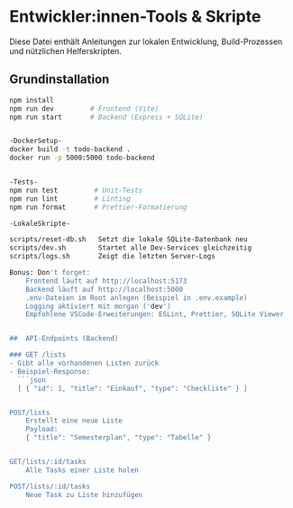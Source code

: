 # Entwickler:innen-Tools & Skripte

Diese Datei enthält Anleitungen zur lokalen Entwicklung, Build-Prozessen und nützlichen Helferskripten.

##  Grundinstallation

```bash
npm install
npm run dev         # Frontend (Vite)
npm run start       # Backend (Express + SQLite)


-DockerSetup-
docker build -t todo-backend .
docker run -p 5000:5000 todo-backend


-Tests-
npm run test         # Unit-Tests
npm run lint         # Linting
npm run format       # Prettier-Formatierung

-LokaleSkripte-

scripts/reset-db.sh	  Setzt die lokale SQLite-Datenbank neu
scripts/dev.sh	      Startet alle Dev-Services gleichzeitig
scripts/logs.sh	      Zeigt die letzten Server-Logs

Bonus: Don't forget:
    Frontend läuft auf http://localhost:5173
    Backend läuft auf http://localhost:5000
    .env-Dateien im Root anlegen (Beispiel in .env.example)
    Logging aktiviert mit morgan ('dev')
    Empfohlene VSCode-Erweiterungen: ESLint, Prettier, SQLite Viewer


##  API-Endpoints (Backend)

### GET /lists
- Gibt alle vorhandenen Listen zurück
- Beispiel-Response:  
  ```json
  [ { "id": 1, "title": "Einkauf", "type": "Checkliste" } ]


POST/lists
    Erstellt eine neue Liste
    Payload:
    { "title": "Semesterplan", "type": "Tabelle" }


GET/lists/:id/tasks
    Alle Tasks einer Liste holen

POST/lists/:id/tasks
    Neue Task zu Liste hinzufügen